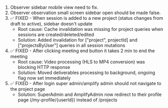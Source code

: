 1. Observer sidebar mobile view need to fix.
2. Observer observation small screen sidebar open should be made false.
3. ✅ FIXED - When session is added to a new project (status changes from draft to active), sidebar doesn't update
   - Root cause: Cache invalidation was missing for project queries when sessions are created/deleted/edited
   - Solution: Added invalidation for ["project", projectId] and ["projectsByUser"] queries in all session mutations
4. ✅ FIXED - After clicking meeting end button it takes 2 min to end the meeting
   - Root cause: Video processing (HLS to MP4 conversion) was blocking HTTP response
   - Solution: Moved deliverables processing to background, ongoing flag now set immediately
5. ✅ FIXED - After login super admin/amplify admin should not navigate to the project page
   - Solution: SuperAdmin and AmplifyAdmin now redirect to their profile page (/my-profile/{userId}) instead of /projects
